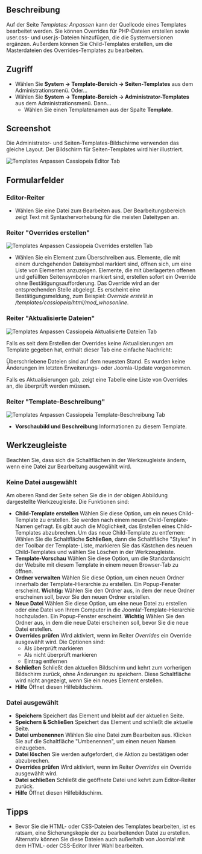 <!-- Filename: Help4.x:Templates:_Customise / Display title: Templates: Anpassen -->

## Beschreibung

Auf der Seite *Templates: Anpassen* kann der Quellcode eines Templates bearbeitet werden. Sie können Overrides für PHP-Dateien erstellen sowie user.css- und user.js-Dateien hinzufügen, die die Systemversionen ergänzen. Außerdem können Sie Child-Templates erstellen, um die Masterdateien des Overrides-Templates zu bearbeiten.

## Zugriff

- Wählen Sie **System → Template-Bereich → Seiten-Templates** aus dem Administrationsmenü. Oder...
- Wählen Sie **System → Template-Bereich → Administrator-Templates** aus dem Administrationsmenü. Dann...
  - Wählen Sie einen Templatenamen aus der Spalte **Template**.

## Screenshot

Die Administrator- und Seiten-Templates-Bildschirme verwenden das gleiche Layout. Der Bildschirm für Seiten-Templates wird hier illustriert.

![Templates Anpassen Cassiopeia Editor Tab](../../../de/images/templates/templates-customise-cassiopeia-editor-tab.png)

## Formularfelder

### Editor-Reiter

- Wählen Sie eine Datei zum Bearbeiten aus. Der Bearbeitungsbereich zeigt Text mit Syntaxhervorhebung für die meisten Dateitypen an.

### Reiter "Overrides erstellen"

![Templates Anpassen Cassiopeia Overrides erstellen Tab](../../../de/images/templates/templates-customise-cassiopeia-create-overrides-tab.png)

- Wählen Sie ein Element zum Überschreiben aus. Elemente, die mit einem durchgehenden Dateisymbol markiert sind, öffnen sich, um eine Liste von Elementen anzuzeigen. Elemente, die mit überlagerten offenen und gefüllten Seitensymbolen markiert sind, erstellen sofort ein Override ohne Bestätigungsaufforderung. Das Override wird an der entsprechenden Stelle abgelegt. Es erscheint eine Bestätigungsmeldung, zum Beispiel: 
  *Override erstellt in /templates/cassiopeia/html/mod_whosonline*.

### Reiter "Aktualisierte Dateien"

![Templates Anpassen Cassiopeia Aktualisierte Dateien Tab](../../../de/images/templates/templates-customise-cassiopeia-updated-files-tab.png)

Falls es seit dem Erstellen der Overrides keine Aktualisierungen am Template gegeben hat, enthält dieser Tab eine einfache Nachricht:

<div class="alert alert-success">
Überschriebene Dateien sind auf dem neuesten Stand. Es wurden keine Änderungen im letzten Erweiterungs- oder Joomla-Update vorgenommen.
</div>

Falls es Aktualisierungen gab, zeigt eine Tabelle eine Liste von Overrides an, die überprüft werden müssen.

### Reiter "Template-Beschreibung"

![Templates Anpassen Cassiopeia Template-Beschreibung Tab](../../../de/images/templates/templates-customise-cassiopeia-template-description-tab.png)

- **Vorschaubild und Beschreibung** Informationen zu diesem Template.

## Werkzeugleiste

Beachten Sie, dass sich die Schaltflächen in der Werkzeugleiste ändern, wenn eine Datei zur Bearbeitung ausgewählt wird.

### Keine Datei ausgewählt

Am oberen Rand der Seite sehen Sie die in der obigen Abbildung dargestellte Werkzeugleiste. Die Funktionen sind:

- **Child-Template erstellen** Wählen Sie diese Option, um ein neues Child-Template zu erstellen. Sie werden nach einem neuen Child-Template-Namen gefragt. Es gibt auch die Möglichkeit, das Erstellen eines Child-Templates abzubrechen. Um das neue Child-Template zu entfernen: Wählen Sie die Schaltfläche **Schließen**, dann die Schaltfläche "Styles" in der Toolbar der Template-Liste, markieren Sie das Kästchen des neuen Child-Templates und wählen Sie Löschen in der Werkzeugleiste.
- **Template-Vorschau** Wählen Sie diese Option, um die Standardansicht der Website mit diesem Template in einem neuen Browser-Tab zu öffnen.
- **Ordner verwalten** Wählen Sie diese Option, um einen neuen Ordner innerhalb der Template-Hierarchie zu erstellen. Ein Popup-Fenster erscheint. **Wichtig:** Wählen Sie den Ordner aus, in dem der neue Ordner erscheinen soll, bevor Sie den neuen Ordner erstellen.
- **Neue Datei** Wählen Sie diese Option, um eine neue Datei zu erstellen oder eine Datei von Ihrem Computer in die Joomla!-Template-Hierarchie hochzuladen. Ein Popup-Fenster erscheint. **Wichtig** Wählen Sie den Ordner aus, in dem die neue Datei erscheinen soll, bevor Sie die neue Datei erstellen.
- **Overrides prüfen** Wird aktiviert, wenn im Reiter *Overrides* ein Override ausgewählt wird. Die Optionen sind:
  - Als überprüft markieren
  - Als nicht überprüft markieren
  - Eintrag entfernen
- **Schließen** Schließt den aktuellen Bildschirm und kehrt zum vorherigen Bildschirm zurück, ohne Änderungen zu speichern. Diese Schaltfläche wird nicht angezeigt, wenn Sie ein neues Element erstellen.
- **Hilfe** Öffnet diesen Hilfebildschirm.

### Datei ausgewählt

- **Speichern** Speichert das Element und bleibt auf der aktuellen Seite.
- **Speichern & Schließen** Speichert das Element und schließt die aktuelle Seite.
- **Datei umbenennen** Wählen Sie eine Datei zum Bearbeiten aus. Klicken Sie auf die Schaltfläche "Umbenennen", um einen neuen Namen einzugeben.
- **Datei löschen** Sie werden aufgefordert, die Aktion zu bestätigen oder abzubrechen.
- **Overrides prüfen** Wird aktiviert, wenn im Reiter *Overrides* ein Override ausgewählt wird.
- **Datei schließen** Schließt die geöffnete Datei und kehrt zum Editor-Reiter zurück.
- **Hilfe** Öffnet diesen Hilfebildschirm.

## Tipps

- Bevor Sie die HTML- oder CSS-Dateien des Templates bearbeiten, ist es ratsam, eine Sicherungskopie der zu bearbeitenden Datei zu erstellen. Alternativ können Sie diese Dateien auch außerhalb von Joomla! mit dem HTML- oder CSS-Editor Ihrer Wahl bearbeiten.
